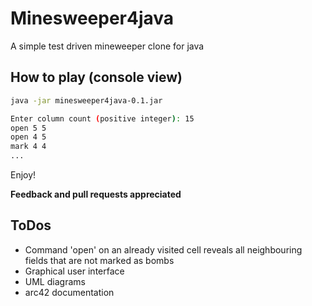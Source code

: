 # Minesweeper4java
A simple test driven mineweeper clone for java

## How to play (console view)

```sh
java -jar minesweeper4java-0.1.jar

Enter column count (positive integer): 15
open 5 5
open 4 5
mark 4 4
...
```

Enjoy!

**Feedback and pull requests appreciated**

## ToDos
- Command 'open' on an already visited cell reveals all neighbouring fields that are not marked as bombs
- Graphical user interface
- UML diagrams
- arc42 documentation